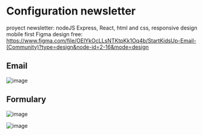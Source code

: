 # Configuration newsletter
proyect newsletter: nodeJS Express, React, html and css, responsive design mobile first
Figma design free: https://www.figma.com/file/OElYkOcLLsNTKtpKk1Oq4b/StartKidsUp-Email-(Community)?type=design&node-id=2-16&mode=design

## Email
![image](https://github.com/cferreirobelenguer/newsletter/assets/88061350/50312c4f-8808-4779-8f9a-a7f2c4a8190f)

## Formulary
![image](https://github.com/cferreirobelenguer/newsletter/assets/88061350/f04c32f7-1fbb-4137-a9eb-d86063afa50e)

![image](https://github.com/cferreirobelenguer/newsletter/assets/88061350/d25c0de1-f89d-4d18-8984-1a3d5bc6f6f6)


